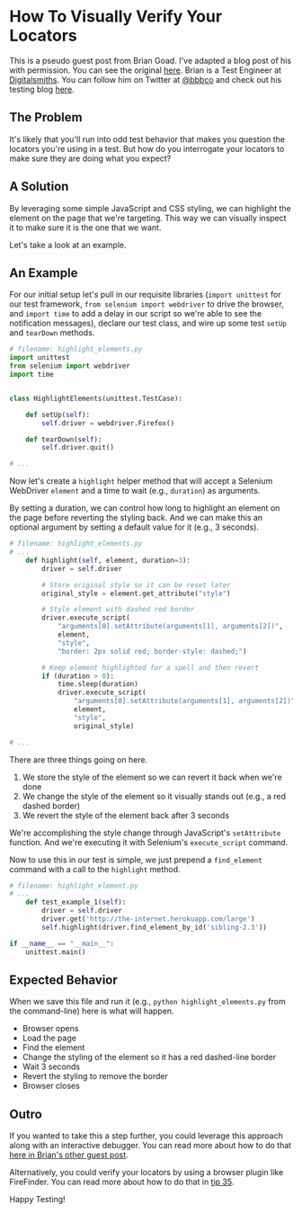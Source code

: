 # How To Visually Verify Your Locators

This is a pseudo guest post from Brian Goad. I've adapted a blog post of his with permission. You can see the original [here](http://swdandruby.wordpress.com/2013/07/19/did-i-select-the-right-element/). Brian is a Test Engineer at [Digitalsmiths](http://www.digitalsmiths.com/). You can follow him on Twitter at [@bbbco](https://twitter.com/bbbco) and check out his testing blog [here](http://swdandruby.wordpress.com/).

## The Problem

It's likely that you'll run into odd test behavior that makes you question the locators you're using in a test. But how do you interrogate your locators to make sure they are doing what you expect?

## A Solution

By leveraging some simple JavaScript and CSS styling, we can highlight the element on the page that we're targeting. This way we can visually inspect it to make sure it is the one that we want.

Let's take a look at an example.

## An Example

For our initial setup let's pull in our requisite libraries (`import unittest` for our test framework, `from selenium import webdriver` to drive the browser, and `import time` to add a delay in our script so we're able to see the notification messages), declare our test class, and wire up some test `setUp` and `tearDown` methods.

```python
# filename: highlight_elements.py
import unittest
from selenium import webdriver
import time


class HighlightElements(unittest.TestCase):

    def setUp(self):
        self.driver = webdriver.Firefox()

    def tearDown(self):
        self.driver.quit()

# ...
```

Now let's create a `highlight` helper method that will accept a Selenium WebDriver `element` and a time to wait (e.g., `duration`) as arguments.

By setting a duration, we can control how long to highlight an element on the page before reverting the styling back. And we can make this an optional argument by setting a default value for it (e.g., 3 seconds).

```python
# filename: highlight_elements.py
# ...
    def highlight(self, element, duration=3):
        driver = self.driver

        # Store original style so it can be reset later
        original_style = element.get_attribute("style")

        # Style element with dashed red border
        driver.execute_script(
            "arguments[0].setAttribute(arguments[1], arguments[2])",
            element,
            "style",
            "border: 2px solid red; border-style: dashed;")

        # Keep element highlighted for a spell and then revert
        if (duration > 0):
            time.sleep(duration)
            driver.execute_script(
                "arguments[0].setAttribute(arguments[1], arguments[2])",
                element,
                "style",
                original_style)

# ...
```

There are three things going on here.

1. We store the style of the element so we can revert it back when we're done
2. We change the style of the element so it visually stands out (e.g., a red dashed border)
3. We revert the style of the element back after 3 seconds

We're accomplishing the style change through JavaScript's `setAttribute` function. And we're executing it with Selenium's `execute_script` command.

Now to use this in our test is simple, we just prepend a `find_element` command with a call to the `highlight` method.

```python
# filename: highlight_element.py
# ...
    def test_example_1(self):
        driver = self.driver
        driver.get('http://the-internet.herokuapp.com/large')
        self.highlight(driver.find_element_by_id('sibling-2.3'))

if __name__ == "__main__":
    unittest.main()
```

## Expected Behavior

When we save this file and run it (e.g., `python highlight_elements.py` from the command-line) here is what will happen.

- Browser opens
- Load the page
- Find the element
- Change the styling of the element so it has a red dashed-line border
- Wait 3 seconds
- Revert the styling to remove the border
- Browser closes

## Outro

If you wanted to take this a step further, you could leverage this approach along with an interactive debugger. You can read more about how to do that [here in Brian's other guest post](http://elementalselenium.com/tips/14-interactive-prompts-revisited).

Alternatively, you could verify your locators by using a browser plugin like FireFinder. You can read more about how to do that in [tip 35](http://elementalselenium.com/tips/verifying-locators).

Happy Testing!
